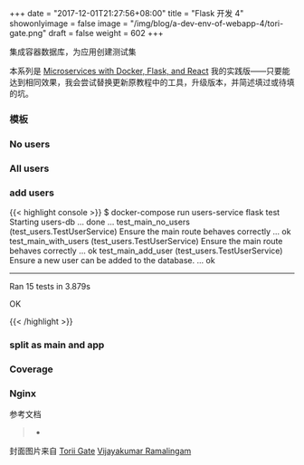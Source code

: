 +++
date = "2017-12-01T21:27:56+08:00"
title = "Flask 开发 4"
showonlyimage = false
image = "/img/blog/a-dev-env-of-webapp-4/tori-gate.png"
draft = false
weight = 602
+++

集成容器数据库，为应用创建测试集
<!--more-->

本系列是 [Microservices with Docker, Flask, and React](https://testdriven.io/) 我的实践版——只要能达到相同效果，我会尝试替换更新原教程中的工具，升级版本，并简述填过或待填的坑。

### 模板

### No users

### All users

### add users

{{< highlight console >}}
$ docker-compose run users-service flask test
Starting users-db ... done
...
test_main_no_users (test_users.TestUserService)
Ensure the main route behaves correctly ... ok
test_main_with_users (test_users.TestUserService)
Ensure the main route behaves correctly ... ok
test_main_add_user (test_users.TestUserService)
Ensure a new user can be added to the database. ... ok

----------------------------------------------------------------------
Ran 15 tests in 3.879s

OK

{{< /highlight >}}

### split as main and app

### Coverage

### Nginx 


参考文档

> - 

封面图片来自 [Torii Gate](https://dribbble.com/shots/2842757-Torii-Gate) <a href="https://dribbble.com/vijairamalingam"><i class="fa fa-dribbble" aria-hidden="true"></i> Vijayakumar Ramalingam</a>  
